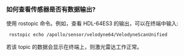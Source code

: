 ### 如何查看传感器是否有数据输出?  

使用 rostopic 命令。例如，查看 HDL-64ES3 的输出，可以在终端中输入: 
 
```bash
 rostopic echo /apollo/sensor/velodyne64/VelodyneScanUnified
```
 若该 topic 的数据会显示在终端上，则激光雷达工作正常。
 
